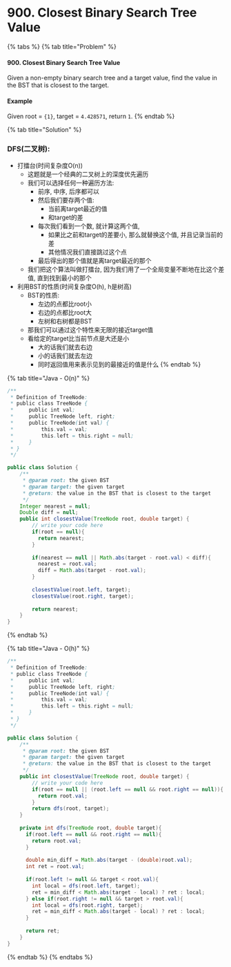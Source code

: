 # 900. Closest Binary Search Tree Value

{% tabs %}
{% tab title="Problem" %}
#### 900. Closest Binary Search Tree Value

Given a non-empty binary search tree and a target value, find the value in the BST that is closest to the target.

#### Example

Given root = `{1}`, target = `4.428571`, return `1`.
{% endtab %}

{% tab title="Solution" %}
### DFS\(二叉树\):

* 打擂台\(时间复杂度O\(n\)\)
  * 这题就是一个经典的二叉树上的深度优先遍历
  * 我们可以选择任何一种遍历方法:
    * 前序, 中序, 后序都可以
    * 然后我们要存两个值: 
      * 当前离target最近的值
      * 和target的差
    * 每次我们看到一个数, 就计算这两个值,
      * 如果比之前和target的差要小, 那么就替换这个值, 并且记录当前的差
      * 其他情况我们直接跳过这个点
    * 最后得出的那个值就是离target最近的那个
  * 我们把这个算法叫做打擂台, 因为我们用了一个全局变量不断地在比这个差值, 直到找到最小的那个
* 利用BST的性质\(时间复杂度O\(h\), h是树高\)
  * BST的性质:
    * 左边的点都比root小
    * 右边的点都比root大
    * 左树和右树都是BST
  * 那我们可以通过这个特性来无限的接近target值
  * 看给定的target比当前节点是大还是小
    * 大的话我们就去右边
    * 小的话我们就去左边
    * 同时返回值用来表示见到的最接近的值是什么
{% endtab %}

{% tab title="Java - O\(n\)" %}
```java
/**
 * Definition of TreeNode:
 * public class TreeNode {
 *     public int val;
 *     public TreeNode left, right;
 *     public TreeNode(int val) {
 *         this.val = val;
 *         this.left = this.right = null;
 *     }
 * }
 */

public class Solution {
    /**
     * @param root: the given BST
     * @param target: the given target
     * @return: the value in the BST that is closest to the target
     */
    Integer nearest = null;
    Double diff = null;
    public int closestValue(TreeNode root, double target) {
        // write your code here
        if(root == null){
          return nearest;
        }
        
        if(nearest == null || Math.abs(target - root.val) < diff){
          nearest = root.val;
          diff = Math.abs(target - root.val);
        }
        
        closestValue(root.left, target);
        closestValue(root.right, target);
        
        return nearest;
    }
}
```
{% endtab %}

{% tab title="Java - O\(h\)" %}
```java
/**
 * Definition of TreeNode:
 * public class TreeNode {
 *     public int val;
 *     public TreeNode left, right;
 *     public TreeNode(int val) {
 *         this.val = val;
 *         this.left = this.right = null;
 *     }
 * }
 */

public class Solution {
    /**
     * @param root: the given BST
     * @param target: the given target
     * @return: the value in the BST that is closest to the target
     */
    public int closestValue(TreeNode root, double target) {
        // write your code here
        if(root == null || (root.left == null && root.right == null)){
          return root.val;
        }
        return dfs(root, target);
    }
    
    private int dfs(TreeNode root, double target){
      if(root.left == null && root.right == null){
        return root.val;
      }
      
      double min_diff = Math.abs(target - (double)root.val);
      int ret = root.val;
      
      if(root.left != null && target < root.val){
        int local = dfs(root.left, target);
        ret = min_diff < Math.abs(target - local) ? ret : local;
      } else if(root.right != null && target > root.val){
        int local = dfs(root.right, target);
        ret = min_diff < Math.abs(target - local) ? ret : local;
      }
      
      return ret;
    }
}
```
{% endtab %}
{% endtabs %}

